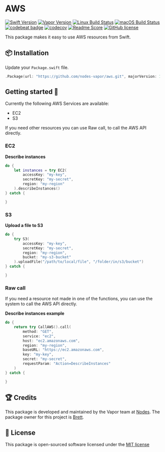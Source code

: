 # AWS
[![Swift Version](https://img.shields.io/badge/Swift-3.1-brightgreen.svg)](http://swift.org)
[![Vapor Version](https://img.shields.io/badge/Vapor-2-F6CBCA.svg)](http://vapor.codes)
[![Linux Build Status](https://img.shields.io/circleci/project/github/nodes-vapor/aws.svg?label=Linux)](https://circleci.com/gh/nodes-vapor/aws)
[![macOS Build Status](https://img.shields.io/travis/nodes-vapor/aws.svg?label=macOS)](https://travis-ci.org/nodes-vapor/aws)
[![codebeat badge](https://codebeat.co/badges/52c2f960-625c-4a63-ae63-52a24d747da1)](https://codebeat.co/projects/github-com-nodes-vapor-aws)
[![codecov](https://codecov.io/gh/nodes-vapor/aws/branch/master/graph/badge.svg)](https://codecov.io/gh/nodes-vapor/aws)
[![Readme Score](http://readme-score-api.herokuapp.com/score.svg?url=https://github.com/nodes-vapor/aws)](http://clayallsopp.github.io/readme-score?url=https://github.com/nodes-vapor/aws)
[![GitHub license](https://img.shields.io/badge/license-MIT-blue.svg)](https://raw.githubusercontent.com/nodes-vapor/aws/master/LICENSE)


This package makes it easy to use AWS resources from Swift.

## 📦 Installation

Update your `Package.swift` file.
```swift
.Package(url: "https://github.com/nodes-vapor/aws.git", majorVersion: 1)
```


## Getting started 🚀

Currently the following AWS Services are available:
- EC2
- S3

If you need other resources you can use Raw call, to call the AWS API directly.

### EC2

**Describe instances**

```swift
do {
    let instances = try EC2(
        accessKey: "my-key", 
        secretKey: "my-secret", 
        region: "my-region"
    ).describeInstances()
} catch {

}
```

### S3

**Upload a file to S3**

```swift
do {
    try S3(
        accessKey: "my-key", 
        secretKey: "my-secret", 
        region: "my-region", 
        bucket: "my-s3-bucket"
    ).uploadFile("/path/to/local/file", "/folder/in/s3/bucket")
} catch {

}
```

### Raw call

If you need a resource not made in one of the functions, you can use the system to call the AWS API directly.

**Describe instances example**

```swift
do {
    return try CallAWS().call(
        method: "GET", 
        service: "ec2", 
        host: "ec2.amazonaws.com", 
        region: "my-region", 
        baseURL: "https://ec2.amazonaws.com", 
        key: "my-key", 
        secret: "my-secret", 
        requestParam: "Action=DescribeInstances"
    )
} catch {

}
```


## 🏆 Credits

This package is developed and maintained by the Vapor team at [Nodes](https://www.nodesagency.com).
The package owner for this project is [Brett](https://github.com/brettRToomey).


## 📄 License

This package is open-sourced software licensed under the [MIT license](http://opensource.org/licenses/MIT)

